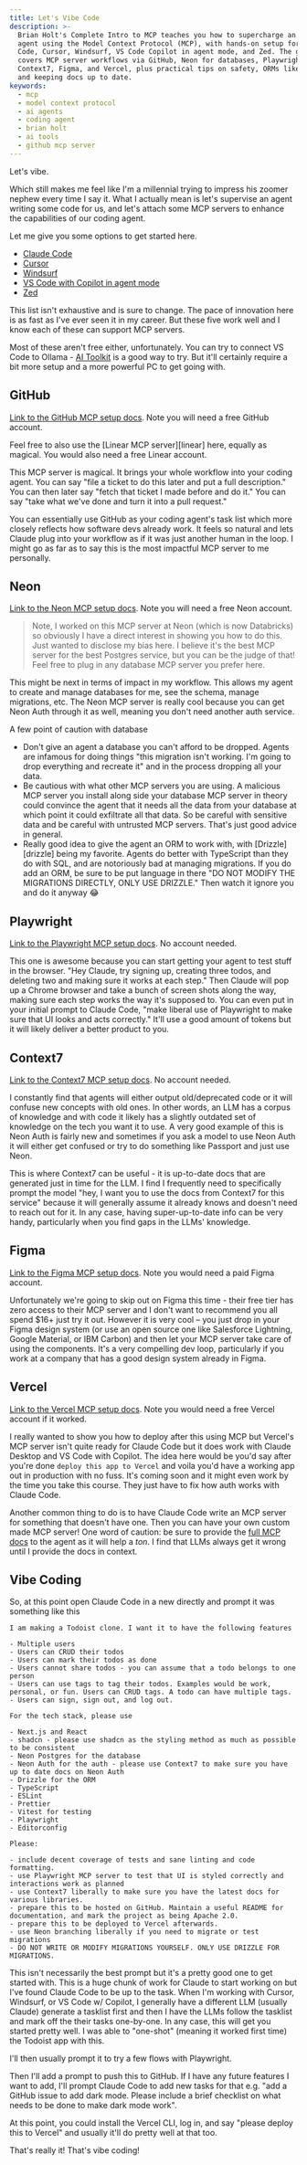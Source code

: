 ```yaml
---
title: Let's Vibe Code
description: >-
  Brian Holt's Complete Intro to MCP teaches you how to supercharge an AI coding
  agent using the Model Context Protocol (MCP), with hands-on setup for Claude
  Code, Cursor, Windsurf, VS Code Copilot in agent mode, and Zed. The guide also
  covers MCP server workflows via GitHub, Neon for databases, Playwright,
  Context7, Figma, and Vercel, plus practical tips on safety, ORMs like Drizzle,
  and keeping docs up to date.
keywords:
  - mcp
  - model context protocol
  - ai agents
  - coding agent
  - brian holt
  - ai tools
  - github mcp server
---
```


Let's vibe.

Which still makes me feel like I'm a millennial trying to impress his zoomer nephew every time I say it. What I actually mean is let's supervise an agent writing some code for us, and let's attach some MCP servers to enhance the capabilities of our coding agent.

Let me give you some options to get started here.

- [Claude Code][claude]
- [Cursor][cursor]
- [Windsurf][windsurf]
- [VS Code with Copilot in agent mode][vscode]
- [Zed][zed]

This list isn't exhaustive and is sure to change. The pace of innovation here is as fast as I've ever seen it in my career. But these five work well and I know each of these can support MCP servers.

Most of these aren't free either, unfortunately. You can try to connect VS Code to Ollama - [AI Toolkit][toolkit] is a good way to try. But it'll certainly require a bit more setup and a more powerful PC to get going with.

## GitHub

[Link to the GitHub MCP setup docs][github]. Note you will need a free GitHub account.

Feel free to also use the [Linear MCP server][linear] here, equally as magical. You would also need a free Linear account.

This MCP server is magical. It brings your whole workflow into your coding agent. You can say "file a ticket to do this later and put a full description." You can then later say "fetch that ticket I made before and do it." You can say "take what we've done and turn it into a pull request."

You can essentially use GitHub as your coding agent's task list which more closely reflects how software devs already work. It feels so natural and lets Claude plug into your workflow as if it was just another human in the loop. I might go as far as to say this is the most impactful MCP server to me personally.

## Neon

[Link to the Neon MCP setup docs][neon]. Note you will need a free Neon account.

> Note, I worked on this MCP server at Neon (which is now Databricks) so obviously I have a direct interest in showing you how to do this. Just wanted to disclose my bias here. I believe it's the best MCP server for the best Postgres service, but you can be the judge of that! Feel free to plug in any database MCP server you prefer here.

This might be next in terms of impact in my workflow. This allows my agent to create and manage databases for me, see the schema, manage migrations, etc. The Neon MCP server is really cool because you can get Neon Auth through it as well, meaning you don't need another auth service.

A few point of caution with database

- Don't give an agent a database you can't afford to be dropped. Agents are infamous for doing things "this migration isn't working. I'm going to drop everything and recreate it" and in the process dropping all your data.
- Be cautious with what other MCP servers you are using. A malicious MCP server you install along side your database MCP server in theory could convince the agent that it needs all the data from your database at which point it could exfiltrate all that data. So be careful with sensitive data and be careful with untrusted MCP servers. That's just good advice in general.
- Really good idea to give the agent an ORM to work with, with [Drizzle][drizzle] being my favorite. Agents do better with TypeScript than they do with SQL, and are notoriously bad at managing migrations. If you do add an ORM, be sure to be put language in there "DO NOT MODIFY THE MIGRATIONS DIRECTLY, ONLY USE DRIZZLE." Then watch it ignore you and do it anyway 😂

## Playwright

[Link to the Playwright MCP setup docs][playwright]. No account needed.

This one is awesome because you can start getting your agent to test stuff in the browser. "Hey Claude, try signing up, creating three todos, and deleting two and making sure it works at each step." Then Claude will pop up a Chrome browser and take a bunch of screen shots along the way, making sure each step works the way it's supposed to. You can even put in your initial prompt to Claude Code, "make liberal use of Playwright to make sure that UI looks and acts correctly." It'll use a good amount of tokens but it will likely deliver a better product to you.

## Context7

[Link to the Context7 MCP setup docs][context7]. No account needed.

I constantly find that agents will either output old/deprecated code or it will confuse new concepts with old ones. In other words, an LLM has a corpus of knowledge and with code it likely has a slightly outdated set of knowledge on the tech you want it to use. A very good example of this is Neon Auth is fairly new and sometimes if you ask a model to use Neon Auth it will either get confused or try to do something like Passport and just use Neon.

This is where Context7 can be useful - it is up-to-date docs that are generated just in time for the LLM. I find I frequently need to specifically prompt the model "hey, I want you to use the docs from Context7 for this service" because it will generally assume it already knows and doesn't need to reach out for it. In any case, having super-up-to-date info can be very handy, particularly when you find gaps in the LLMs' knowledge.

## Figma

[Link to the Figma MCP setup docs][figma]. Note you would need a paid Figma account.

Unfortunately we're going to skip out on Figma this time - their free tier has zero access to their MCP server and I don't want to recommend you all spend $16+ just try it out. However it is very cool – you just drop in your Figma design system (or use an open source one like Salesforce Lightning, Google Material, or IBM Carbon) and then let your MCP server take care of using the components. It's a very compelling dev loop, particularly if you work at a company that has a good design system already in Figma.

## Vercel

[Link to the Vercel MCP setup docs][vercel]. Note you would need a free Vercel account if it worked.

I really wanted to show you how to deploy after this using MCP but Vercel's MCP server isn't quite ready for Claude Code but it does work with Claude Desktop and VS Code with Copilot. The idea here would be you'd say after you're done `deploy this app to Vercel` and voila you'd have a working app out in production with no fuss. It's coming soon and it might even work by the time you take this course. They just have to fix how auth works with Claude Code.

Another common thing to do is to have Claude Code write an MCP server for something that doesn't have one. Then you can have your own custom made MCP server! One word of caution: be sure to provide the [full MCP docs][mcp] to the agent as it will help a _ton_. I find that LLMs always get it wrong until I provide the docs in context.

## Vibe Coding

So, at this point open Claude Code in a new directly and prompt it was something like this

```
I am making a Todoist clone. I want it to have the following features

- Multiple users
- Users can CRUD their todos
- Users can mark their todos as done
- Users cannot share todos - you can assume that a todo belongs to one person
- Users can use tags to tag their todos. Examples would be work, personal, or fun. Users can CRUD tags. A todo can have multiple tags.
- Users can sign, sign out, and log out.

For the tech stack, please use

- Next.js and React
- shadcn - please use shadcn as the styling method as much as possible to be consistent
- Neon Postgres for the database
- Neon Auth for the auth - please use Context7 to make sure you have up to date docs on Neon Auth
- Drizzle for the ORM
- TypeScript
- ESLint
- Prettier
- Vitest for testing
- Playwright
- Editorconfig

Please:

- include decent coverage of tests and sane linting and code formatting.
- use Playwright MCP server to test that UI is styled correctly and interactions work as planned
- use Context7 liberally to make sure you have the latest docs for various libraries.
- prepare this to be hosted on GitHub. Maintain a useful README for documentation, and mark the project as being Apache 2.0.
- prepare this to be deployed to Vercel afterwards.
- use Neon branching liberally if you need to migrate or test migrations
- DO NOT WRITE OR MODIFY MIGRATIONS YOURSELF. ONLY USE DRIZZLE FOR MIGRATIONS.
```

This isn't necessarily the best prompt but it's a pretty good one to get started with. This is a huge chunk of work for Claude to start working on but I've found Claude Code to be up to the task. When I'm working with Cursor, Windsurf, or VS Code w/ Copilot, I generally have a different LLM (usually Claude) generate a tasklist first and then I have the LLMs follow the tasklist and mark off the their tasks one-by-one. In any case, this will get you started pretty well. I was able to "one-shot" (meaning it worked first time) the Todoist app with this.

I'll then usually prompt it to try a few flows with Playwright.

Then I'll add a prompt to push this to GitHub. If I have any future features I want to add, I'll prompt Claude Code to add new tasks for that e.g. "add a GitHub issue to add dark mode. Please include a brief checklist on what needs to be done to make dark mode work".

At this point, you could install the Vercel CLI, log in, and say "please deploy this to Vercel" and usually it'll do pretty well at that too.

That's really it! That's vibe coding!

[toolkit]: https://marketplace.visualstudio.com/items?itemName=ms-windows-ai-studio.windows-ai-studio
[zed]: https://zed.dev/
[vscode]: https://code.visualstudio.com/docs/copilot/chat/chat-agent-mode
[windsurf]: https://windsurf.com/
[claude]: https://www.anthropic.com/claude-code
[cursor]: https://cursor.com
[figma]: https://www.figma.com/blog/introducing-figmas-dev-mode-mcp-server/
[mcp]: https://modelcontextprotocol.io/llms-full.txt
[github]: https://github.com/github/github-mcp-server
[neon]: https://neon.com/docs/ai/neon-mcp-server
[playwright]: https://github.com/microsoft/playwright-mcp
[context7]: https://github.com/upstash/context7
[vercel]: https://vercel.com/docs/mcp/vercel-mcp
